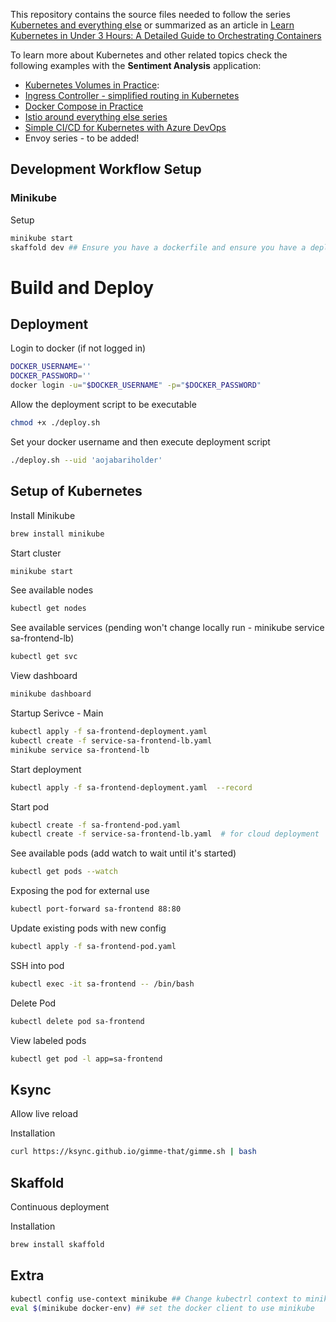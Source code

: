 This repository contains the source files needed to follow the series [Kubernetes and everything else](https://rinormaloku.com/series/kubernetes-and-everything-else/) or summarized as an article in [Learn Kubernetes in Under 3 Hours: A Detailed Guide to Orchestrating Containers](https://medium.freecodecamp.org/learn-kubernetes-in-under-3-hours-a-detailed-guide-to-orchestrating-containers-114ff420e882)

To learn more about Kubernetes and other related topics check the following examples with the **Sentiment Analysis** application:

* [Kubernetes Volumes in Practice](https://rinormaloku.com/kubernetes-volumes-in-practice/):
* [Ingress Controller - simplified routing in Kubernetes](https://www.orange-networks.com/blogs/210-ingress-controller-simplified-routing-in-kubernetes)
* [Docker Compose in Practice](https://github.com/rinormaloku/k8s-mastery/tree/docker-compose)
* [Istio around everything else series](https://rinormaloku.com/series/istio-around-everything-else/)
* [Simple CI/CD for Kubernetes with Azure DevOps](https://www.orange-networks.com/blogs/224-azure-devops-ci-cd-pipeline-to-deploy-to-kubernetes)
* Envoy series - to be added!


## Development Workflow Setup

### Minikube

Setup
```bash
minikube start
skaffold dev ## Ensure you have a dockerfile and ensure you have a deployment.yaml in k8s/ folder
```


# Build and Deploy

## Deployment
Login to docker (if not logged in)
```bash
DOCKER_USERNAME=''
DOCKER_PASSWORD=''
docker login -u="$DOCKER_USERNAME" -p="$DOCKER_PASSWORD"
```

Allow the deployment script to be executable
```bash
chmod +x ./deploy.sh
```

Set your docker username and then execute deployment script
```bash
./deploy.sh --uid 'aojabariholder'
```

## Setup of Kubernetes

Install Minikube
```bash
brew install minikube
```

Start cluster
```bash
minikube start
```

See available nodes
```bash
kubectl get nodes
```

See available services (pending won't change locally run - minikube service sa-frontend-lb)
```bash
kubectl get svc
```

View dashboard
```bash
minikube dashboard
```

Startup Serivce - Main
```bash
kubectl apply -f sa-frontend-deployment.yaml
kubectl create -f service-sa-frontend-lb.yaml
minikube service sa-frontend-lb

```

Start deployment
```bash
kubectl apply -f sa-frontend-deployment.yaml  --record
```

Start pod
```bash
kubectl create -f sa-frontend-pod.yaml
kubectl create -f service-sa-frontend-lb.yaml  # for cloud deployment
```

See available pods (add watch to wait until it's started)
```bash
kubectl get pods --watch
```

Exposing the pod for external use
```bash
kubectl port-forward sa-frontend 88:80
```

Update existing pods with new config
```bash
kubectl apply -f sa-frontend-pod.yaml
```

SSH into pod
```bash
kubectl exec -it sa-frontend -- /bin/bash
```

Delete Pod
```bash
kubectl delete pod sa-frontend
```

View labeled pods
```bash
kubectl get pod -l app=sa-frontend
```

## Ksync
Allow live reload

Installation
```bash
curl https://ksync.github.io/gimme-that/gimme.sh | bash
```

## Skaffold
Continuous deployment

Installation
```bash
brew install skaffold
```

##  Extra
```bash
kubectl config use-context minikube ## Change kubectrl context to minikube.
eval $(minikube docker-env) ## set the docker client to use minikube
```